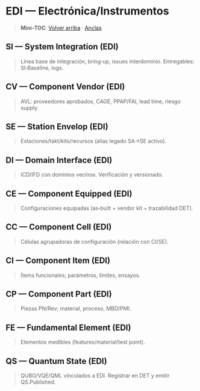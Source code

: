 # EDI — Electrónica/Instrumentos
<a id="si-edi"></a> <a id="cv-edi"></a> <a id="se-edi"></a>
<a id="di-edi"></a> <a id="ce-edi"></a>
<a id="cc-edi"></a> <a id="ci-edi"></a> <a id="cp-edi"></a> <a id="fe-edi"></a>
<a id="qs-edi"></a>

> **Mini‑TOC**: [Volver arriba](../index-table.md) · [Anclas](../anchors.html)

## SI — System Integration (EDI)
> Línea base de integración, bring‑up, issues interdominio. Entregables: SI‑Baseline, logs.

## CV — Component Vendor (EDI)
> AVL: proveedores aprobados, CAGE, PPAP/FAI, lead time, riesgo supply.

## SE — Station Envelop (EDI)
> Estaciones/takt/kits/recursos (alias legado SA→SE activo).

## DI — Domain Interface (EDI)
> ICD/IFD con dominios vecinos. Verificación y versionado.

## CE — Component Equipped (EDI)
> Configuraciones equipadas (as‑built + vendor kit + trazabilidad DET).

## CC — Component Cell (EDI)
> Células agrupadoras de configuración (relación con CI/SE).

## CI — Component Item (EDI)
> Ítems funcionales; parámetros, límites, ensayos.

## CP — Component Part (EDI)
> Piezas PN/Rev; material, proceso, MBD/PMI.

## FE — Fundamental Element (EDI)
> Elementos medibles (features/material/test point).

## QS — Quantum State (EDI)
> QUBO/VQE/QML vinculados a EDI. Registrar en DET y emitir QS.Published.
